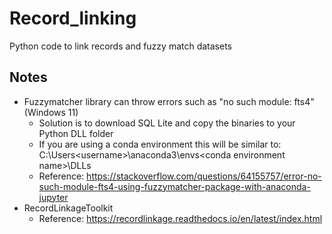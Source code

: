 # Record_linking
Python code to link records and fuzzy match datasets

## Notes
* Fuzzymatcher library can throw errors such as "no such module: fts4" (Windows 11)
  * Solution is to download SQL Lite and copy the binaries to your Python DLL folder
  * If you are using a conda environment this will be similar to: C:\Users\<username>\anaconda3\envs\<conda environment name>\DLLs
  * Reference: https://stackoverflow.com/questions/64155757/error-no-such-module-fts4-using-fuzzymatcher-package-with-anaconda-jupyter
* RecordLinkageToolkit
  * Reference: https://recordlinkage.readthedocs.io/en/latest/index.html
